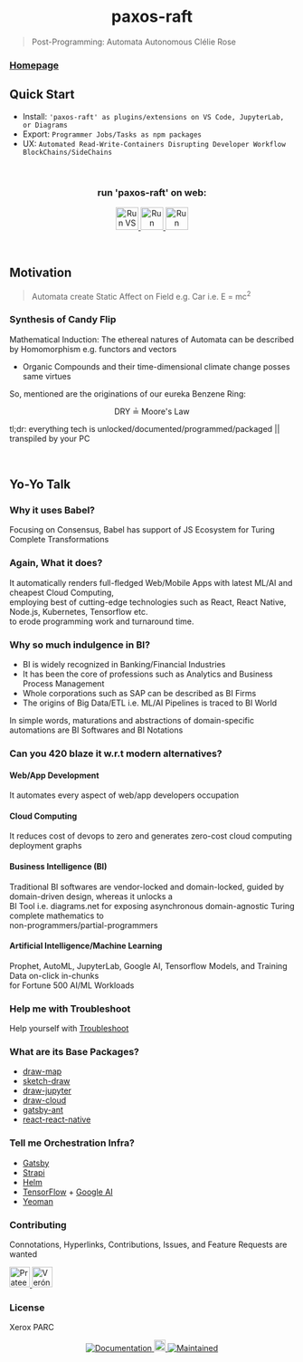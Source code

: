 <h1 align="center">paxos-raft </h1>

> Post-Programming: Automata Autonomous Clélie Rose <br/>

  
### [Homepage](https://github.com/paxos-raft/paxos-raft#readme)

## Quick Start
* Install: `'paxos-raft' as plugins/extensions on VS Code, JupyterLab, or Diagrams`
* Export: `Programmer Jobs/Tasks as npm packages`
* UX: `Automated Read-Write-Containers Disrupting Developer Workflow BlockChains/SideChains`
<br/>

<h3 align="center"> run 'paxos-raft' on web: </h3>

<p align="center">
  <a href="https://gitpod.io/#https://github.com/paxos-raft/paxos-raft" target="_blank">
    <img alt="Run VS Code" src="https://img.shields.io/badge/VS Code-FF4F00.svg" height="40" />
  </a>
  <a href="https://jupyter.org/" target="_blank">
    <img alt="Run JupyterLab" src="https://img.shields.io/badge/JupyterLab-0070BB.svg" height="40" />
  </a>
  <a href="https://github.com/fjudith/docker-draw.io" target="_blank">
    <img alt="Run Diagrams" src="https://img.shields.io/badge/Diagrams-4C2882.svg" height="40" />
  </a>
  </p>
  
  <br/>

## Motivation

> Automata create Static Affect on Field e.g. Car i.e. E = mc<sup>2</sup>

### Synthesis of Candy Flip
Mathematical Induction: The ethereal natures of Automata can be described by Homomorphism e.g. functors and vectors  

* Organic Compounds and their time-dimensional climate change posses same virtues

So, mentioned are the originations of our eureka Benzene Ring:

<p align="center"> 
 DRY ≟ Moore's Law
</p>
  
  tl;dr: everything tech is unlocked/documented/programmed/packaged || transpiled by your PC
  
<br/>

## Yo-Yo Talk

### Why it uses Babel?
Focusing on Consensus, Babel has support of JS Ecosystem for Turing Complete Transformations

### Again, What it does?
It automatically renders full-fledged Web/Mobile Apps with latest ML/AI and cheapest Cloud Computing, <br/> employing best of cutting-edge technologies such as React, React Native, Node.js, Kubernetes, Tensorflow etc. <br/> to erode programming work and turnaround time. 

### Why so much indulgence in BI?
* BI is widely recognized in Banking/Financial Industries
* It has been the core of professions such as Analytics and Business Process Management 
* Whole corporations such as SAP can be described as BI Firms
* The origins of Big Data/ETL i.e. ML/AI Pipelines is traced to BI World

In simple words, maturations and abstractions of domain-specific automations are BI Softwares and BI Notations 

### Can you 420 blaze it w.r.t modern alternatives?
#### Web/App Development 
It automates every aspect of web/app developers occupation 

#### Cloud Computing
It reduces cost of devops to zero and generates zero-cost cloud computing deployment graphs

#### Business Intelligence (BI) 
Traditional BI softwares are vendor-locked and domain-locked, guided by domain-driven design, whereas it unlocks a <br/> BI Tool i.e. diagrams.net for exposing asynchronous domain-agnostic Turing complete mathematics to <br/> non-programmers/partial-programmers 

#### Artificial Intelligence/Machine Learning
Prophet, AutoML, JupyterLab, Google AI, Tensorflow Models, and Training Data on-click in-chunks <br/> for Fortune 500 AI/ML Workloads

### Help me with Troubleshoot
<p> Help yourself with <a href="https://github.com/paxos-raft/paxos-raft/blob/master/docs/TROUBLESHOOT.md" target="_blank">
    Troubleshoot
  </a>
 </p>

### What are its Base Packages?
* [draw-map](https://github.com/paxos-raft/paxos-raft/tree/master/packages/draw-map)
* [sketch-draw](https://github.com/paxos-raft/paxos-raft/tree/master/packages/sketch-draw)
* [draw-jupyter](https://github.com/paxos-raft/paxos-raft/tree/master/packages/draw-jupyter)
* [draw-cloud](https://github.com/paxos-raft/paxos-raft/tree/master/packages/draw-cloud)
* [gatsby-ant](https://github.com/paxos-raft/paxos-raft/tree/master/packages/gatsby-ant)
* [react-react-native](https://github.com/paxos-raft/paxos-raft/tree/master/packages/react-react-native)

### Tell me Orchestration Infra?
* [Gatsby](https://www.gatsbyjs.org/)
* [Strapi](https://strapi.io/)
* [Helm](https://helm.sh/)
* [TensorFlow](https://www.tensorflow.org/) + [Google AI](https://ai.google/)
* [Yeoman](https://yeoman.io/)

### Contributing

Connotations, Hyperlinks, Contributions, Issues, and Feature Requests are wanted <br />
<p>
  <a href="https://github.com/prateekrastogi" target="_blank">
  <img alt="Prateek Rastogi" src="https://avatars0.githubusercontent.com/u/14788991?s=460&v=4" height="36"/>
  </a>
  <a href="https://github.com/asymmetrickal" target="_blank">
  <img alt="Verónica Juderías" src="https://avatars3.githubusercontent.com/u/53858466?s=460&v=4" height="36"/>
  </a>
  </p>

### License

Xerox PARC

<p align="center">
  <a href="https://github.com/paxos-raft/paxos-raft#readme" target="_blank">
    <img alt="Documentation" src="https://img.shields.io/static/v1?label=Documentation&message=yes&color=black&labelColor=black" />
  </a>
  <a href="https://www.npmjs.com/package/paxos-raft">
  <img src="https://img.shields.io/npm/dm/paxos-raft?label=Monthly+Active+Users&style=social" alt="Monthly Active Users" height="20"/>
  </a>
  <a href="https://github.com/paxos-raft/paxos-raft" target="_blank">
    <img alt="Maintained" src="https://img.shields.io/static/v1?label=Maintained&message=yes&color=black&labelColor=black" />
  </a>
</p>


